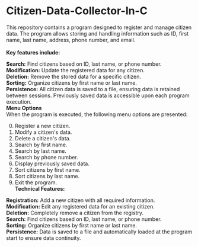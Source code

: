 # Citizen-Data-Collector-In-C
This repository contains a program designed to register and manage citizen data. The program allows storing and handling information such as ID, first name, last name, address, phone number, and email.<br><br>
<b>Key features include:</b>

<b>Search:</b> Find citizens based on ID, last name, or phone number.<br>
<b>Modification:</b> Update the registered data for any citizen.<br>
<b>Deletion:</b> Remove the stored data for a specific citizen.<br>
<b>Sorting:</b> Organize citizens by first name or last name.<br>
<b>Persistence:</b> All citizen data is saved to a file, ensuring data is retained between sessions. Previously saved data is accessible upon each program execution.<br>
<b>Menu Options</b><br>
When the program is executed, the following menu options are presented:

0. Register a new citizen.
1. Modify a citizen's data.
2. Delete a citizen's data.
3. Search by first name.
4. Search by last name.
5. Search by phone number.
6. Display previously saved data.
7. Sort citizens by first name.
8. Sort citizens by last name.
9. Exit the program.<br>
<b>Technical Features:</b><br>

<b>Registration:</b> Add a new citizen with all required information.<br>
<b>Modification:</b> Edit any registered data for an existing citizen.<br>
<b>Deletion:</b> Completely remove a citizen from the registry.<br>
<b>Search:</b> Find citizens based on ID, last name, or phone number.<br>
<b>Sorting:</b> Organize citizens by first name or last name.<br>
<b>Persistence:</b> Data is saved to a file and automatically loaded at the program start to ensure data continuity.<br>
